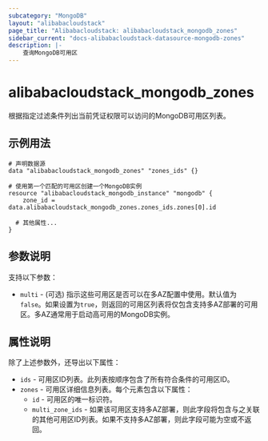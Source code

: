 ```yaml
---
subcategory: "MongoDB"
layout: "alibabacloudstack"
page_title: "Alibabacloudstack: alibabacloudstack_mongodb_zones"
sidebar_current: "docs-alibabacloudstack-datasource-mongodb-zones"
description: |-
    查询MongoDB可用区
---
```


# alibabacloudstack_mongodb_zones

根据指定过滤条件列出当前凭证权限可以访问的MongoDB可用区列表。

## 示例用法

```
# 声明数据源
data "alibabacloudstack_mongodb_zones" "zones_ids" {}

# 使用第一个匹配的可用区创建一个MongoDB实例
resource "alibabacloudstack_mongodb_instance" "mongodb" {
    zone_id = data.alibabacloudstack_mongodb_zones.zones_ids.zones[0].id

  # 其他属性...
}
```

## 参数说明

支持以下参数：

* `multi` - (可选) 指示这些可用区是否可以在多AZ配置中使用。默认值为`false`。如果设置为`true`，则返回的可用区列表将仅包含支持多AZ部署的可用区。多AZ通常用于启动高可用的MongoDB实例。

## 属性说明

除了上述参数外，还导出以下属性：

* `ids` - 可用区ID列表。此列表按顺序包含了所有符合条件的可用区ID。
* `zones` - 可用区详细信息列表。每个元素包含以下属性：
  * `id` - 可用区的唯一标识符。
  * `multi_zone_ids` - 如果该可用区支持多AZ部署，则此字段将包含与之关联的其他可用区ID列表。如果不支持多AZ部署，则此字段可能为空或不返回。